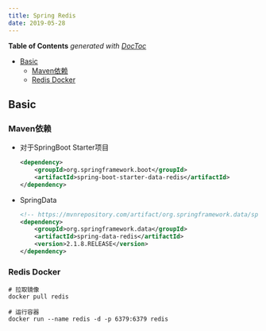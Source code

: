 ```yaml
---
title: Spring Redis
date: 2019-05-28
---
```


<!-- START doctoc generated TOC please keep comment here to allow auto update -->
<!-- DON'T EDIT THIS SECTION, INSTEAD RE-RUN doctoc TO UPDATE -->
**Table of Contents**  *generated with [DocToc](https://github.com/thlorenz/doctoc)*

- [Basic](#basic)
  - [Maven依赖](#maven%E4%BE%9D%E8%B5%96)
  - [Redis Docker](#redis-docker)

<!-- END doctoc generated TOC please keep comment here to allow auto update -->


## Basic

### Maven依赖

* 对于SpringBoot Starter项目

  ```xml
  <dependency>
      <groupId>org.springframework.boot</groupId>
      <artifactId>spring-boot-starter-data-redis</artifactId>
  </dependency>
  ```

* SpringData

  ```xml
  <!-- https://mvnrepository.com/artifact/org.springframework.data/spring-data-redis -->
  <dependency>
      <groupId>org.springframework.data</groupId>
      <artifactId>spring-data-redis</artifactId>
      <version>2.1.8.RELEASE</version>
  </dependency>
  ```

### Redis Docker

```shell
# 拉取镜像
docker pull redis
```

```shell
# 运行容器
docker run --name redis -d -p 6379:6379 redis
```


